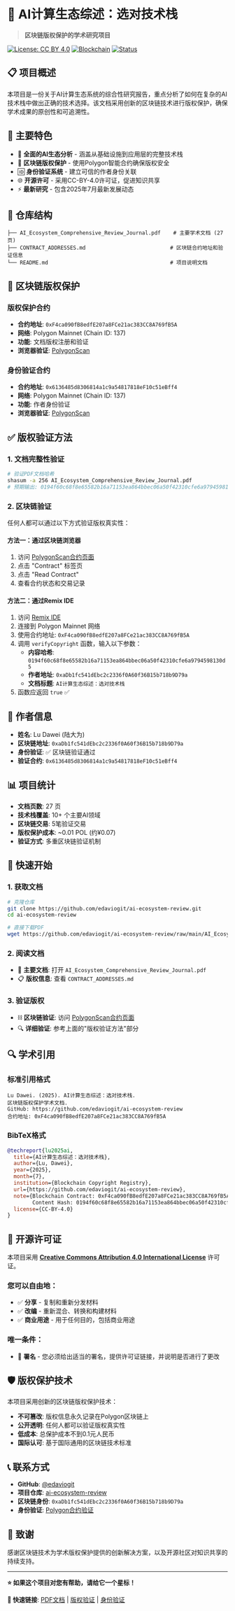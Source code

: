 # 🤖 AI计算生态综述：选对技术栈

> **区块链版权保护的学术研究项目**

[![License: CC BY 4.0](https://img.shields.io/badge/License-CC%20BY%204.0-lightgrey.svg)](https://creativecommons.org/licenses/by/4.0/)
[![Blockchain](https://img.shields.io/badge/Blockchain-Polygon-8247E5)](https://polygonscan.com/)
[![Status](https://img.shields.io/badge/Status-Published-success)](https://github.com/edaviogit/ai-ecosystem-review)

## 📋 项目概述

本项目是一份关于AI计算生态系统的综合性研究报告，重点分析了如何在复杂的AI技术栈中做出正确的技术选择。该文档采用创新的区块链技术进行版权保护，确保学术成果的原创性和可追溯性。

## 🎯 主要特色

- 📄 **全面的AI生态分析** - 涵盖从基础设施到应用层的完整技术栈
- 🔐 **区块链版权保护** - 使用Polygon智能合约确保版权安全
- 🆔 **身份验证系统** - 建立可信的作者身份关联
- 🌐 **开源许可** - 采用CC-BY-4.0许可证，促进知识共享
- ⚡ **最新研究** - 包含2025年7月最新发展动态

## 📁 仓库结构

```
├── AI_Ecosystem_Comprehensive_Review_Journal.pdf    # 主要学术文档 (27页)
├── CONTRACT_ADDRESSES.md                           # 区块链合约地址和验证信息
└── README.md                                       # 项目说明文档
```

## 🔗 区块链版权保护

### 版权保护合约
- **合约地址**: `0xF4ca090fB8edfE207a8FCe21ac383CC8A769fB5A`
- **网络**: Polygon Mainnet (Chain ID: 137)
- **功能**: 文档版权注册和验证
- **浏览器验证**: [PolygonScan](https://polygonscan.com/address/0xF4ca090fB8edfE207a8FCe21ac383CC8A769fB5A)

### 身份验证合约
- **合约地址**: `0x6136485d8306814a1c9a54817818eF10c51eBff4`
- **网络**: Polygon Mainnet (Chain ID: 137)
- **功能**: 作者身份验证
- **浏览器验证**: [PolygonScan](https://polygonscan.com/address/0x6136485d8306814a1c9a54817818eF10c51eBff4)

## ✅ 版权验证方法

### 1. 文档完整性验证
```bash
# 验证PDF文档哈希
shasum -a 256 AI_Ecosystem_Comprehensive_Review_Journal.pdf
# 预期输出: 0194f60c68f8e65582b16a71153ea864bbec06a50f42310cfe6a9794598130d5
```

### 2. 区块链验证
任何人都可以通过以下方式验证版权真实性：

#### 方法一：通过区块链浏览器
1. 访问 [PolygonScan合约页面](https://polygonscan.com/address/0xF4ca090fB8edfE207a8FCe21ac383CC8A769fB5A)
2. 点击 "Contract" 标签页
3. 点击 "Read Contract"
4. 查看合约状态和交易记录

#### 方法二：通过Remix IDE
1. 访问 [Remix IDE](https://remix.ethereum.org)
2. 连接到 Polygon Mainnet 网络
3. 使用合约地址: `0xF4ca090fB8edfE207a8FCe21ac383CC8A769fB5A`
4. 调用 `verifyCopyright` 函数，输入以下参数：
   - **内容哈希**: `0194f60c68f8e65582b16a71153ea864bbec06a50f42310cfe6a9794598130d5`
   - **作者地址**: `0xaDb1fc541dEbc2c2336f0A60f36B15b718b9D79a`
   - **文档标题**: `AI计算生态综述：选对技术栈`
5. 函数应返回 `true` ✅

## 👤 作者信息

- **姓名**: Lu Dawei (陆大为)
- **区块链地址**: `0xaDb1fc541dEbc2c2336f0A60f36B15b718b9D79a`
- **身份验证**: ✅ 区块链验证通过
- **验证合约**: `0x6136485d8306814a1c9a54817818eF10c51eBff4`

## 📊 项目统计

- **文档页数**: 27 页
- **技术栈覆盖**: 10+ 个主要AI领域
- **区块链交易**: 5笔验证交易
- **版权保护成本**: ~0.01 POL (约¥0.07)
- **验证方式**: 多重区块链验证机制

## 🚀 快速开始

### 1. 获取文档
```bash
# 克隆仓库
git clone https://github.com/edaviogit/ai-ecosystem-review.git
cd ai-ecosystem-review

# 直接下载PDF
wget https://github.com/edaviogit/ai-ecosystem-review/raw/main/AI_Ecosystem_Comprehensive_Review_Journal.pdf
```

### 2. 阅读文档
- 📄 **主要文档**: 打开 `AI_Ecosystem_Comprehensive_Review_Journal.pdf`
- 📋 **版权信息**: 查看 `CONTRACT_ADDRESSES.md`

### 3. 验证版权
- ⛓️ **区块链验证**: 访问 [PolygonScan合约页面](https://polygonscan.com/address/0xF4ca090fB8edfE207a8FCe21ac383CC8A769fB5A)
- 🔍 **详细验证**: 参考上面的"版权验证方法"部分

## 🔍 学术引用

### 标准引用格式
```
Lu Dawei. (2025). AI计算生态综述：选对技术栈. 
区块链版权保护学术文档. 
GitHub: https://github.com/edaviogit/ai-ecosystem-review
合约地址: 0xF4ca090fB8edfE207a8FCe21ac383CC8A769fB5A
```

### BibTeX格式
```bibtex
@techreport{lu2025ai,
  title={AI计算生态综述：选对技术栈},
  author={Lu, Dawei},
  year={2025},
  month={7},
  institution={Blockchain Copyright Registry},
  url={https://github.com/edaviogit/ai-ecosystem-review},
  note={Blockchain Contract: 0xF4ca090fB8edfE207a8FCe21ac383CC8A769fB5A, 
        Content Hash: 0194f60c68f8e65582b16a71153ea864bbec06a50f42310cfe6a9794598130d5},
  license={CC-BY-4.0}
}
```

## 📜 开源许可证

本项目采用 **[Creative Commons Attribution 4.0 International License](https://creativecommons.org/licenses/by/4.0/)** 许可证。

### 您可以自由地：
- ✅ **分享** - 复制和重新分发材料
- ✅ **改编** - 重新混合、转换和构建材料  
- ✅ **商业用途** - 用于任何目的，包括商业用途

### 唯一条件：
- 📝 **署名** - 您必须给出适当的署名，提供许可证链接，并说明是否进行了更改

## 🛡️ 版权保护技术

本项目采用创新的区块链版权保护技术：

- **不可篡改**: 版权信息永久记录在Polygon区块链上
- **公开透明**: 任何人都可以验证版权真实性
- **低成本**: 总保护成本不到0.1元人民币
- **国际认可**: 基于国际通用的区块链技术标准

## 📞 联系方式

- **GitHub**: [@edaviogit](https://github.com/edaviogit)
- **项目仓库**: [ai-ecosystem-review](https://github.com/edaviogit/ai-ecosystem-review)
- **区块链身份**: `0xaDb1fc541dEbc2c2336f0A60f36B15b718b9D79a`
- **身份验证**: [Polygon合约验证](https://polygonscan.com/address/0x6136485d8306814a1c9a54817818eF10c51eBff4)

## 🙏 致谢

感谢区块链技术为学术版权保护提供的创新解决方案，以及开源社区对知识共享的持续支持。

---

**⭐ 如果这个项目对您有帮助，请给它一个星标！**

**🔗 快速链接**: [PDF文档](./AI_Ecosystem_Comprehensive_Review_Journal.pdf) | [版权验证](https://polygonscan.com/address/0xF4ca090fB8edfE207a8FCe21ac383CC8A769fB5A) | [身份验证](https://polygonscan.com/address/0x6136485d8306814a1c9a54817818eF10c51eBff4) 